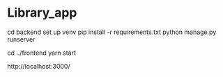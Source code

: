 # Library_app

cd backend 
set up venv
pip install -r requirements.txt
python manage.py runserver

cd ../frontend
yarn start 

http://localhost:3000/
